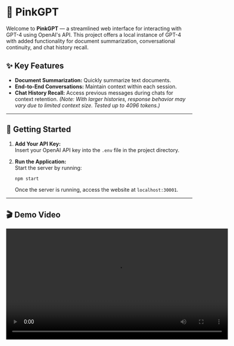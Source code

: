 # 🌸 PinkGPT

Welcome to **PinkGPT** — a streamlined web interface for interacting with GPT-4 using OpenAI's API. This project offers a local instance of GPT-4 with added functionality for document summarization, conversational continuity, and chat history recall.

## ✨ Key Features
- **Document Summarization:** Quickly summarize text documents.
- **End-to-End Conversations:** Maintain context within each session.
- **Chat History Recall:** Access previous messages during chats for context retention. *(Note: With larger histories, response behavior may vary due to limited context size. Tested up to 4096 tokens.)*

---

## 🚀 Getting Started

1. **Add Your API Key:**  
   Insert your OpenAI API key into the `.env` file in the project directory.

2. **Run the Application:**  
   Start the server by running:
   ```bash
   npm start
   ```
   Once the server is running, access the website at `localhost:30001`.

---

## 🎬 Demo Video
<video src="./resources/pinkgpt.mp4" controls width="600">
    Your browser does not support the video tag.
</video>



